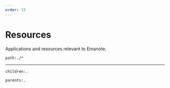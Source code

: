 ```yaml
---
order: 15
---
```


# Resources

Applications and resources relevant to Emanote.

```query
path:./*
```

---

```query
children:.
```

```query
parents:.
```